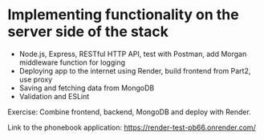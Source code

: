 # Implementing functionality on the server side of the stack

- Node.js, Express, RESTful HTTP API, test with Postman, add Morgan middleware function for logging
- Deploying app to the internet using Render, build frontend from Part2, use proxy
- Saving and fetching data from MongoDB
- Validation and ESLint

Exercise: 
Combine frontend, backend, MongoDB and deploy with Render.

Link to the phonebook application:
https://render-test-pb66.onrender.com/

